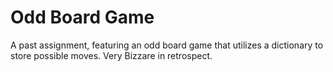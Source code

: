 # Odd Board Game
 A past assignment, featuring an odd board game that utilizes a dictionary to store possible moves. Very Bizzare in retrospect.
